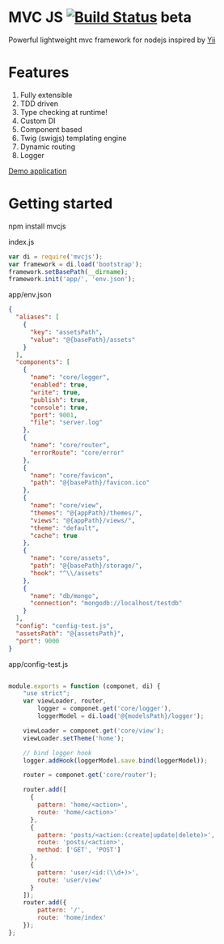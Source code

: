 MVC JS  [![Build Status](https://api.travis-ci.org/igorzg/node-mvc.svg?branch=master)](https://travis-ci.org/igorzg/node-mvc) beta 
=====

Powerful lightweight mvc framework for nodejs inspired by [Yii](http://www.yiiframework.com/)

Features
====
1. Fully extensible
2. TDD driven
3. Type checking at runtime!
4. Custom DI
5. Component based
6. Twig (swigjs) templating engine 
7. Dynamic routing
8. Logger

[Demo application](https://github.com/igorzg/mvcjs-testapp)

Getting started
====
npm install mvcjs

index.js
```javascript
var di = require('mvcjs');
var framework = di.load('bootstrap');
framework.setBasePath(__dirname);
framework.init('app/', 'env.json');
```

app/env.json
```json
{
  "aliases": [
    {
      "key": "assetsPath",
      "value": "@{basePath}/assets"
    }
  ],
  "components": [
    {
      "name": "core/logger",
      "enabled": true,
      "write": true,
      "publish": true,
      "console": true,
      "port": 9001,
      "file": "server.log"
    },
    {
      "name": "core/router",
      "errorRoute": "core/error"
    },
    {
      "name": "core/favicon",
      "path": "@{basePath}/favicon.ico"
    },
    {
      "name": "core/view",
      "themes": "@{appPath}/themes/",
      "views": "@{appPath}/views/",
      "theme": "default",
      "cache": true
    },
    {
      "name": "core/assets",
      "path": "@{basePath}/storage/",
      "hook": "^\\/assets"
    },
    {
      "name": "db/mongo",
      "connection": "mongodb://localhost/testdb"
    }
  ],
  "config": "config-test.js",
  "assetsPath": "@{assetsPath}",
  "port": 9000
}
```

app/config-test.js
```javascript

module.exports = function (componet, di) {
    "use strict";
    var viewLoader, router,
        logger = componet.get('core/logger'),
        loggerModel = di.load('@{modelsPath}/logger');

    viewLoader = componet.get('core/view');
    viewLoader.setTheme('home');

    // bind logger hook
    logger.addHook(loggerModel.save.bind(loggerModel));

    router = componet.get('core/router');

    router.add([
      {
        pattern: 'home/<action>',
        route: 'home/<action>'
      },
      {
        pattern: 'posts/<action:(create|update|delete)>',
        route: 'posts/<action>',
        method: ['GET', 'POST']
      },
      {
        pattern: 'user/<id:(\\d+)>',
        route: 'user/view'
      }
    ]);
    router.add({
        pattern: '/',
        route: 'home/index'
    });
};
```

